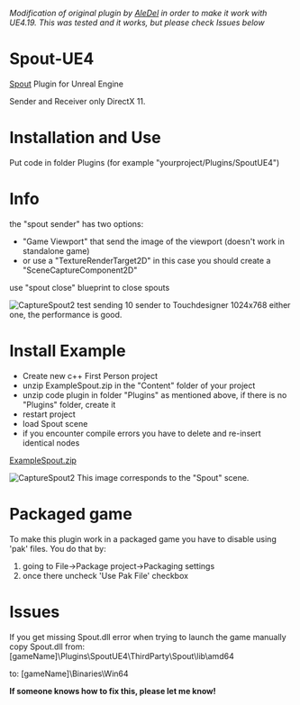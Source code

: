 *Modification of original plugin by [AleDel](https://github.com/AleDel/Spout-UE4) in order to make it work with UE4.19. This was tested and it works, but please check Issues below*
# Spout-UE4
[Spout](http://spout.zeal.co/) Plugin for Unreal Engine

Sender and Receiver only DirectX 11.

# Installation and Use

Put code in folder Plugins (for example "yourproject/Plugins/SpoutUE4")

# Info

the "spout sender" has two options: 
  * "Game Viewport" that send the image of the viewport (doesn't work in standalone game) 
  * or use a "TextureRenderTarget2D" in this case you should create a "SceneCaptureComponent2D"

use "spout close" blueprint to close spouts

![CaptureSpout2](http://aledel.github.io/Spout-UE4/images/10senders.jpg)
test sending 10 sender to Touchdesigner 1024x768 either one, the performance is good.

# Install Example

* Create new c++ First Person project
* unzip ExampleSpout.zip in the "Content" folder of your project
* unzip code plugin in folder "Plugins" as mentioned above, if there is no "Plugins" folder, create it
* restart project
* load Spout scene
* if you encounter compile errors you have to delete and re-insert identical nodes

[ExampleSpout.zip](http://aledel.github.io/Spout-UE4/exampleSpoutUE4/ExampleSpout.zip)

![CaptureSpout2](http://aledel.github.io/Spout-UE4/images/spout2.jpg)
This image corresponds to the "Spout" scene. 

# Packaged game
To make this plugin work in a packaged game you have to disable using 'pak' files. You do that by:
1. going to File->Package project->Packaging settings
2. once there uncheck 'Use Pak File' checkbox

# Issues
If you get missing Spout.dll error when trying to launch the game manually copy Spout.dll from:
[gameName]\Plugins\SpoutUE4\ThirdParty\Spout\lib\amd64

to: 
[gameName]\Binaries\Win64

**If someone knows how to fix this, please let me know!**

